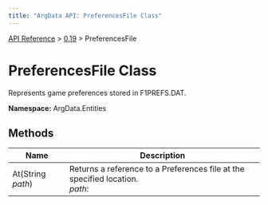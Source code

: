 ```yaml
---
title: "ArgData API: PreferencesFile Class"
---
```


[API Reference](/argdata/api/) &gt; [0.19](/argdata/api/0.19/) &gt; PreferencesFile

# PreferencesFile Class

Represents game preferences stored in F1PREFS.DAT.

**Namespace:** ArgData.Entities

## Methods

<table class="table table-bordered table-striped ">
<thead>
  <tr>
    <th>Name</th>
    <th>Description</th>
  </tr>
</thead>
<tbody>
  <tr>
    <td>At(String <em>path</em>)</td>
    <td>Returns a reference to a Preferences file at the specified location.<br /><em>path</em>: <br /></td>
  </tr>
</tbody>
</table>


